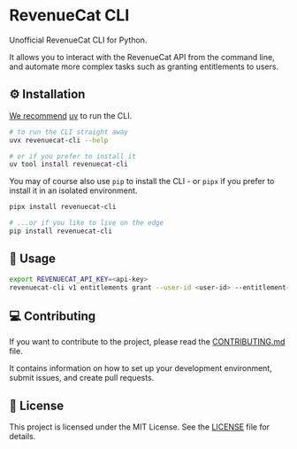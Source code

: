 # RevenueCat CLI

Unofficial RevenueCat CLI for Python.

It allows you to interact with the RevenueCat API from the command line,
and automate more complex tasks such as granting entitlements to users.

## :gear: Installation

[We recommend](https://sealambda.com/blog/hygienic-python-in-2025) [uv](https://github.com/astral-sh/uv) to run the CLI.

```bash
# to run the CLI straight away
uvx revenuecat-cli --help

# or if you prefer to install it
uv tool install revenuecat-cli
```

You may of course also use `pip` to install the CLI - or `pipx` if you prefer to install it in an isolated environment.

```bash
pipx install revenuecat-cli

# ...or if you like to live on the edge
pip install revenuecat-cli
```

## :hammer: Usage

```bash
export REVENUECAT_API_KEY=<api-key>
revenuecat-cli v1 entitlements grant --user-id <user-id> --entitlement-id <entitlement-id>
```

## :computer: Contributing

If you want to contribute to the project, please read the [CONTRIBUTING.md](./CONTRIBUTING.md) file.

It contains information on how to set up your development environment, submit issues, and create pull requests.

## :scroll: License

This project is licensed under the MIT License. See the [LICENSE](LICENSE) file for details.
